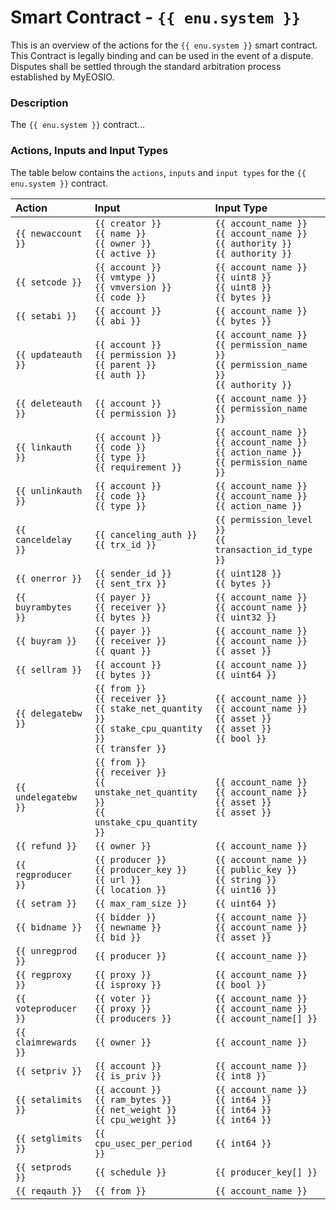 # Smart Contract - `{{ enu.system }}`

This is an overview of the actions for the `{{ enu.system }}` smart contract. This Contract is legally binding and can be used in the event of a dispute. Disputes shall be settled through the standard arbitration process established by MyEOSIO.

### Description

The `{{ enu.system }}` contract...

### Actions, Inputs and Input Types

The table below contains the `actions`, `inputs` and `input types` for the `{{ enu.system }}` contract.

| Action | Input | Input Type |
|:--|:--|:--|
| `{{ newaccount }}` | `{{ creator }}`<br/>`{{ name }}`<br/>`{{ owner }}`<br/>`{{ active }}` | `{{ account_name }}`<br/>`{{ account_name }}`<br/>`{{ authority }}`<br/>`{{ authority }}` |
| `{{ setcode }}` | `{{ account }}`<br/>`{{ vmtype }}`<br/>`{{ vmversion }}`<br/>`{{ code }}` | `{{ account_name }}`<br/>`{{ uint8 }}`<br/>`{{ uint8 }}`<br/>`{{ bytes }}` |
| `{{ setabi }}` | `{{ account }}`<br/>`{{ abi }}` | `{{ account_name }}`<br/>`{{ bytes }}` |
| `{{ updateauth }}` | `{{ account }}`<br/>`{{ permission }}`<br/>`{{ parent }}`<br/>`{{ auth }}` | `{{ account_name }}`<br/>`{{ permission_name }}`<br/>`{{ permission_name }}`<br/>`{{ authority }}` |
| `{{ deleteauth }}` | `{{ account }}`<br/>`{{ permission }}` | `{{ account_name }}`<br/>`{{ permission_name }}` |
| `{{ linkauth }}` | `{{ account }}`<br/>`{{ code }}`<br/>`{{ type }}`<br/>`{{ requirement }}` | `{{ account_name }}`<br/>`{{ account_name }}`<br/>`{{ action_name }}`<br/>`{{ permission_name }}` |
| `{{ unlinkauth }}` | `{{ account }}`<br/>`{{ code }}`<br/>`{{ type }}` | `{{ account_name }}`<br/>`{{ account_name }}`<br/>`{{ action_name }}` |
| `{{ canceldelay }}` | `{{ canceling_auth }}`<br/>`{{ trx_id }}` | `{{ permission_level }}`<br/>`{{ transaction_id_type }}` |
| `{{ onerror }}` | `{{ sender_id }}`<br/>`{{ sent_trx }}` | `{{ uint128 }}`<br/>`{{ bytes }}` |
| `{{ buyrambytes }}` | `{{ payer }}`<br/>`{{ receiver }}`<br/>`{{ bytes }}` | `{{ account_name }}`<br/>`{{ account_name }}`<br/>`{{ uint32 }}` |
| `{{ buyram }}` | `{{ payer }}`<br/>`{{ receiver }}`<br/>`{{ quant }}` | `{{ account_name }}`<br/>`{{ account_name }}`<br/>`{{ asset }}` |
| `{{ sellram }}` | `{{ account }}`<br/>`{{ bytes }}` | `{{ account_name }}`<br/>`{{ uint64 }}` |
| `{{ delegatebw }}` | `{{ from }}`<br/>`{{ receiver }}`<br/>`{{ stake_net_quantity }}`<br/>`{{ stake_cpu_quantity }}`<br/>`{{ transfer }}` | `{{ account_name }}`<br/>`{{ account_name }}`<br/>`{{ asset }}`<br/>`{{ asset }}`<br/>`{{ bool }}` |
| `{{ undelegatebw }}` | `{{ from }}`<br/>`{{ receiver }}`<br/>`{{ unstake_net_quantity }}`<br/>`{{ unstake_cpu_quantity }}` | `{{ account_name }}`<br/>`{{ account_name }}`<br/>`{{ asset }}`<br/>`{{ asset }}` |
| `{{ refund }}` | `{{ owner }}` | `{{ account_name }}` |
| `{{ regproducer }}` | `{{ producer }}`<br/>`{{ producer_key }}`<br/>`{{ url }}`<br/>`{{ location }}` | `{{ account_name }}`<br/>`{{ public_key }}`<br/>`{{ string }}`<br/>`{{ uint16 }}` |
| `{{ setram }}` | `{{ max_ram_size }}` | `{{ uint64 }}` |
| `{{ bidname }}` | `{{ bidder }}`<br/>`{{ newname }}`<br/>`{{ bid }}` | `{{ account_name }}`<br/>`{{ account_name }}`<br/>`{{ asset }}` |
| `{{ unregprod }}` | `{{ producer }}` | `{{ account_name }}` |
| `{{ regproxy }}` | `{{ proxy }}`<br/>`{{ isproxy }}` | `{{ account_name }}`<br/>`{{ bool }}` |
| `{{ voteproducer }}` | `{{ voter }}`<br/>`{{ proxy }}`<br/>`{{ producers }}` | `{{ account_name }}`<br/>`{{ account_name }}`<br/>`{{ account_name[] }}` |
| `{{ claimrewards }}` | `{{ owner }}` | `{{ account_name }}` |
| `{{ setpriv }}` | `{{ account }}`<br/>`{{ is_priv }}` | `{{ account_name }}`<br/>`{{ int8 }}` |
| `{{ setalimits }}` | `{{ account }}`<br/>`{{ ram_bytes }}`<br/>`{{ net_weight }}`<br/>`{{ cpu_weight }}` | `{{ account_name }}`<br/>`{{ int64 }}`<br/>`{{ int64 }}`<br/>`{{ int64 }}` |
| `{{ setglimits }}` | `{{ cpu_usec_per_period }}` | `{{ int64 }}` |
| `{{ setprods }}` | `{{ schedule }}` | `{{ producer_key[] }}` |
| `{{ reqauth }}` | `{{ from }}` | `{{ account_name }}` |